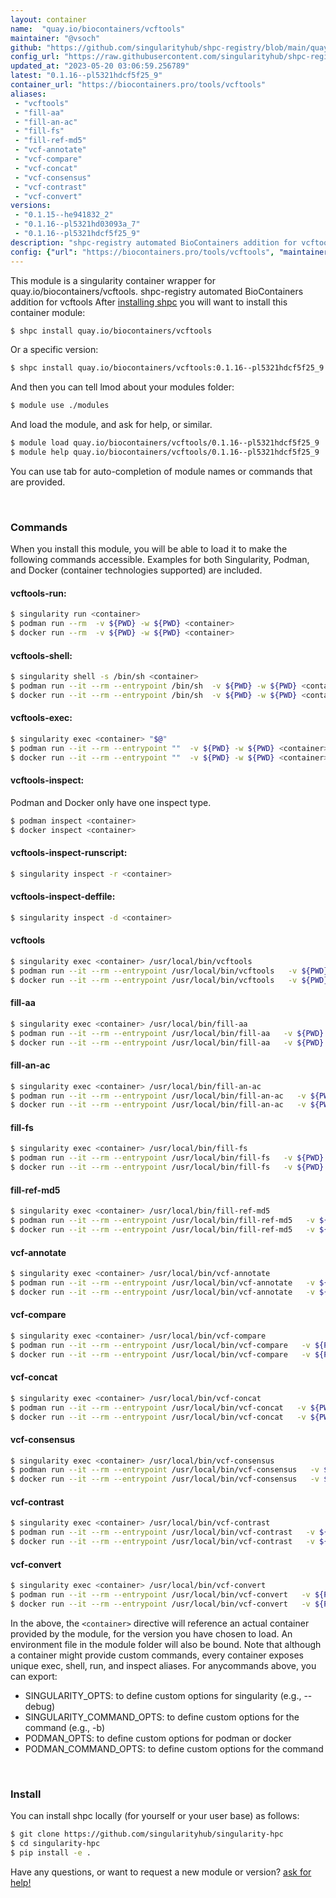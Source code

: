 ```yaml
---
layout: container
name:  "quay.io/biocontainers/vcftools"
maintainer: "@vsoch"
github: "https://github.com/singularityhub/shpc-registry/blob/main/quay.io/biocontainers/vcftools/container.yaml"
config_url: "https://raw.githubusercontent.com/singularityhub/shpc-registry/main/quay.io/biocontainers/vcftools/container.yaml"
updated_at: "2023-05-20 03:06:59.256789"
latest: "0.1.16--pl5321hdcf5f25_9"
container_url: "https://biocontainers.pro/tools/vcftools"
aliases:
 - "vcftools"
 - "fill-aa"
 - "fill-an-ac"
 - "fill-fs"
 - "fill-ref-md5"
 - "vcf-annotate"
 - "vcf-compare"
 - "vcf-concat"
 - "vcf-consensus"
 - "vcf-contrast"
 - "vcf-convert"
versions:
 - "0.1.15--he941832_2"
 - "0.1.16--pl5321hd03093a_7"
 - "0.1.16--pl5321hdcf5f25_9"
description: "shpc-registry automated BioContainers addition for vcftools"
config: {"url": "https://biocontainers.pro/tools/vcftools", "maintainer": "@vsoch", "description": "shpc-registry automated BioContainers addition for vcftools", "latest": {"0.1.16--pl5321hdcf5f25_9": "sha256:5230b16c7623b45b790a70dddf8fe8f0f4fef5f8d7e25dfa570b1ca43d9f4c33"}, "tags": {"0.1.15--he941832_2": "sha256:8af7cefca50bfdcf184f8a4faff336ae436e04f7a16dcd9b18fa0687b0ae975e", "0.1.16--pl5321hd03093a_7": "sha256:bd6df7b77ae7b49710f58e536edc6672989a951d1dda8f7fbc01be6f02243a5b", "0.1.16--pl5321hdcf5f25_9": "sha256:5230b16c7623b45b790a70dddf8fe8f0f4fef5f8d7e25dfa570b1ca43d9f4c33"}, "docker": "quay.io/biocontainers/vcftools", "aliases": {"vcftools": "/usr/local/bin/vcftools", "fill-aa": "/usr/local/bin/fill-aa", "fill-an-ac": "/usr/local/bin/fill-an-ac", "fill-fs": "/usr/local/bin/fill-fs", "fill-ref-md5": "/usr/local/bin/fill-ref-md5", "vcf-annotate": "/usr/local/bin/vcf-annotate", "vcf-compare": "/usr/local/bin/vcf-compare", "vcf-concat": "/usr/local/bin/vcf-concat", "vcf-consensus": "/usr/local/bin/vcf-consensus", "vcf-contrast": "/usr/local/bin/vcf-contrast", "vcf-convert": "/usr/local/bin/vcf-convert"}}
---
```


This module is a singularity container wrapper for quay.io/biocontainers/vcftools.
shpc-registry automated BioContainers addition for vcftools
After [installing shpc](#install) you will want to install this container module:


```bash
$ shpc install quay.io/biocontainers/vcftools
```

Or a specific version:

```bash
$ shpc install quay.io/biocontainers/vcftools:0.1.16--pl5321hdcf5f25_9
```

And then you can tell lmod about your modules folder:

```bash
$ module use ./modules
```

And load the module, and ask for help, or similar.

```bash
$ module load quay.io/biocontainers/vcftools/0.1.16--pl5321hdcf5f25_9
$ module help quay.io/biocontainers/vcftools/0.1.16--pl5321hdcf5f25_9
```

You can use tab for auto-completion of module names or commands that are provided.

<br>

### Commands

When you install this module, you will be able to load it to make the following commands accessible.
Examples for both Singularity, Podman, and Docker (container technologies supported) are included.

#### vcftools-run:

```bash
$ singularity run <container>
$ podman run --rm  -v ${PWD} -w ${PWD} <container>
$ docker run --rm  -v ${PWD} -w ${PWD} <container>
```

#### vcftools-shell:

```bash
$ singularity shell -s /bin/sh <container>
$ podman run --it --rm --entrypoint /bin/sh  -v ${PWD} -w ${PWD} <container>
$ docker run --it --rm --entrypoint /bin/sh  -v ${PWD} -w ${PWD} <container>
```

#### vcftools-exec:

```bash
$ singularity exec <container> "$@"
$ podman run --it --rm --entrypoint ""  -v ${PWD} -w ${PWD} <container> "$@"
$ docker run --it --rm --entrypoint ""  -v ${PWD} -w ${PWD} <container> "$@"
```

#### vcftools-inspect:

Podman and Docker only have one inspect type.

```bash
$ podman inspect <container>
$ docker inspect <container>
```

#### vcftools-inspect-runscript:

```bash
$ singularity inspect -r <container>
```

#### vcftools-inspect-deffile:

```bash
$ singularity inspect -d <container>
```


#### vcftools

```bash
$ singularity exec <container> /usr/local/bin/vcftools
$ podman run --it --rm --entrypoint /usr/local/bin/vcftools   -v ${PWD} -w ${PWD} <container> -c " $@"
$ docker run --it --rm --entrypoint /usr/local/bin/vcftools   -v ${PWD} -w ${PWD} <container> -c " $@"
```


#### fill-aa

```bash
$ singularity exec <container> /usr/local/bin/fill-aa
$ podman run --it --rm --entrypoint /usr/local/bin/fill-aa   -v ${PWD} -w ${PWD} <container> -c " $@"
$ docker run --it --rm --entrypoint /usr/local/bin/fill-aa   -v ${PWD} -w ${PWD} <container> -c " $@"
```


#### fill-an-ac

```bash
$ singularity exec <container> /usr/local/bin/fill-an-ac
$ podman run --it --rm --entrypoint /usr/local/bin/fill-an-ac   -v ${PWD} -w ${PWD} <container> -c " $@"
$ docker run --it --rm --entrypoint /usr/local/bin/fill-an-ac   -v ${PWD} -w ${PWD} <container> -c " $@"
```


#### fill-fs

```bash
$ singularity exec <container> /usr/local/bin/fill-fs
$ podman run --it --rm --entrypoint /usr/local/bin/fill-fs   -v ${PWD} -w ${PWD} <container> -c " $@"
$ docker run --it --rm --entrypoint /usr/local/bin/fill-fs   -v ${PWD} -w ${PWD} <container> -c " $@"
```


#### fill-ref-md5

```bash
$ singularity exec <container> /usr/local/bin/fill-ref-md5
$ podman run --it --rm --entrypoint /usr/local/bin/fill-ref-md5   -v ${PWD} -w ${PWD} <container> -c " $@"
$ docker run --it --rm --entrypoint /usr/local/bin/fill-ref-md5   -v ${PWD} -w ${PWD} <container> -c " $@"
```


#### vcf-annotate

```bash
$ singularity exec <container> /usr/local/bin/vcf-annotate
$ podman run --it --rm --entrypoint /usr/local/bin/vcf-annotate   -v ${PWD} -w ${PWD} <container> -c " $@"
$ docker run --it --rm --entrypoint /usr/local/bin/vcf-annotate   -v ${PWD} -w ${PWD} <container> -c " $@"
```


#### vcf-compare

```bash
$ singularity exec <container> /usr/local/bin/vcf-compare
$ podman run --it --rm --entrypoint /usr/local/bin/vcf-compare   -v ${PWD} -w ${PWD} <container> -c " $@"
$ docker run --it --rm --entrypoint /usr/local/bin/vcf-compare   -v ${PWD} -w ${PWD} <container> -c " $@"
```


#### vcf-concat

```bash
$ singularity exec <container> /usr/local/bin/vcf-concat
$ podman run --it --rm --entrypoint /usr/local/bin/vcf-concat   -v ${PWD} -w ${PWD} <container> -c " $@"
$ docker run --it --rm --entrypoint /usr/local/bin/vcf-concat   -v ${PWD} -w ${PWD} <container> -c " $@"
```


#### vcf-consensus

```bash
$ singularity exec <container> /usr/local/bin/vcf-consensus
$ podman run --it --rm --entrypoint /usr/local/bin/vcf-consensus   -v ${PWD} -w ${PWD} <container> -c " $@"
$ docker run --it --rm --entrypoint /usr/local/bin/vcf-consensus   -v ${PWD} -w ${PWD} <container> -c " $@"
```


#### vcf-contrast

```bash
$ singularity exec <container> /usr/local/bin/vcf-contrast
$ podman run --it --rm --entrypoint /usr/local/bin/vcf-contrast   -v ${PWD} -w ${PWD} <container> -c " $@"
$ docker run --it --rm --entrypoint /usr/local/bin/vcf-contrast   -v ${PWD} -w ${PWD} <container> -c " $@"
```


#### vcf-convert

```bash
$ singularity exec <container> /usr/local/bin/vcf-convert
$ podman run --it --rm --entrypoint /usr/local/bin/vcf-convert   -v ${PWD} -w ${PWD} <container> -c " $@"
$ docker run --it --rm --entrypoint /usr/local/bin/vcf-convert   -v ${PWD} -w ${PWD} <container> -c " $@"
```



In the above, the `<container>` directive will reference an actual container provided
by the module, for the version you have chosen to load. An environment file in the
module folder will also be bound. Note that although a container
might provide custom commands, every container exposes unique exec, shell, run, and
inspect aliases. For anycommands above, you can export:

 - SINGULARITY_OPTS: to define custom options for singularity (e.g., --debug)
 - SINGULARITY_COMMAND_OPTS: to define custom options for the command (e.g., -b)
 - PODMAN_OPTS: to define custom options for podman or docker
 - PODMAN_COMMAND_OPTS: to define custom options for the command

<br>

### Install

You can install shpc locally (for yourself or your user base) as follows:

```bash
$ git clone https://github.com/singularityhub/singularity-hpc
$ cd singularity-hpc
$ pip install -e .
```

Have any questions, or want to request a new module or version? [ask for help!](https://github.com/singularityhub/singularity-hpc/issues)